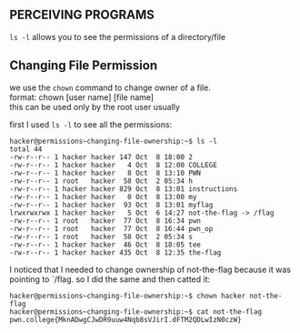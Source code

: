 ## PERCEIVING PROGRAMS

`ls -l` allows you to see the permissions of a directory/file

## Changing File Permission
we use the `chown` command to change owner of a file.   
format: chown [user name] [file name]     
this can be used only by the root user usually

first I used `ls -l` to see all the permissions:
```
hacker@permissions~changing-file-ownership:~$ ls -l
total 44
-rw-r--r-- 1 hacker hacker 147 Oct  8 18:00 2
-rw-r--r-- 1 hacker hacker   4 Oct  8 12:00 COLLEGE
-rw-r--r-- 1 hacker hacker   8 Oct  8 13:10 PWN
-rw-r--r-- 1 root   hacker  58 Oct  2 05:34 h
-rw-r--r-- 1 hacker hacker 829 Oct  8 13:01 instructions
-rw-r--r-- 1 hacker hacker   0 Oct  8 13:00 my
-rw-r--r-- 1 hacker hacker  93 Oct  8 13:01 myflag
lrwxrwxrwx 1 hacker hacker   5 Oct  6 14:27 not-the-flag -> /flag
-rw-r--r-- 1 root   hacker  77 Oct  8 16:34 pwn
-rw-r--r-- 1 root   hacker  77 Oct  8 16:44 pwn_op
-rw-r--r-- 1 root   hacker  58 Oct  2 05:34 s
-rw-r--r-- 1 hacker hacker  46 Oct  8 18:05 tee
-rw-r--r-- 1 hacker hacker 435 Oct  8 12:35 the-flag
```
I noticed that I needed to change ownership of not-the-flag because it was pointing to `/flag. so I did the same and then catted it:
```
hacker@permissions~changing-file-ownership:~$ chown hacker not-the-flag
hacker@permissions~changing-file-ownership:~$ cat not-the-flag
pwn.college{MknADwgCJwDR9uuw4Nqb8sVJirI.dFTM2QDLwIzN0czW}
```


